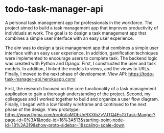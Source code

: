 # todo-task-manager-api
A personal task management app for professionals in the workforce. The project aimed to build a task management app that improves productivity of individuals at work. The goal is to design a task management app that combines a simple user interface with an easy user experience. 

The aim was to design a task management app that combines a simple user interface with an easy user experience. In addition, gamification techniques were implemented to encourage users to complete task. The backend logic was created with Python and Django. First, I constructed the user and task models. In addition, I linked the models to views, and the views to URLs. Finally, I moved to the next phase of development. View API: https://todo-task-manager-api.herokuapp.com/


First, the research focused on the core functionality of a task management application to gain a thorough understanding of the project. Second, my colleagues and I worked together to build and organize a user flow diagram. Finally, I began with a low fidelity wireframe and continued to the next phase of the design. View prototype: https://www.figma.com/proto/IaMObUnBXXtbZyVJTQ4EsG/Task-Manger?page-id=0%3A1&node-id=16%3A513&starting-point-node-id=18%3A319&show-proto-sidebar=1&scaling=scale-down


